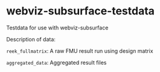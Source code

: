 # webviz-subsurface-testdata
Testdata for use with webviz-subsurface

Description of data:

`reek_fullmatrix`: A raw FMU result run using design matrix 

`aggregated_data`: Aggregated result files
